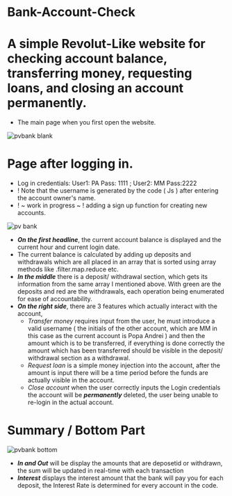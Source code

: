 # Bank-Account-Check
# A simple Revolut-Like website for checking account balance, transferring money, requesting loans, and closing an account permanently.
- The main page when you first open the website.

![pvbank blank](https://user-images.githubusercontent.com/94912205/151749290-4b81a60e-2cce-45cb-be73-983387230789.PNG)

# Page after logging in.
 - Log in credentials: User1: PA Pass: 1111 ; User2: MM Pass:2222
 - ! Note that the username is generated by the code ( Js ) after entering the account owner's name.
 - ! ~ work in progress ~ ! adding a sign up function for creating new accounts.
 
 ![pv bank](https://user-images.githubusercontent.com/94912205/151749592-608fc9aa-8c23-477b-8eb1-0fd5b202c398.PNG)
 - ***On the first headline***, the current account balance is displayed and the current hour and current login date.
 - The current balance is calculated by adding up deposits and withdrawals which are all placed in an array that is sorted using array methods like .filter.map.reduce etc.
 - ***In the middle*** there is a deposit/ withdrawal section, which gets its information from the same array I mentioned above. With green are the deposits and red are the withdrawals, each operation being enumerated for ease of accountability.
 - ***On the right side***, there are 3 features which actually interact with the account, 
   - *Transfer money* requires input from the user, he must introduce a valid username ( the initials of the other account, which are MM in this case as the current account is Popa Andrei ) and then the amount which is to be transferred, if everything is done correctly the amount which has been transferred should be visible in the deposit/ withdrawal section as a withdrawal.
   - *Request loan* is a simple money injection into the account, after the amount is input there will be a time period before the funds are actually visible in the account.
   - *Close account* when the user correctly inputs the Login credentials the account will be ***permanently*** deleted, the user being unable to re-login in the actual account.
# Summary / Bottom Part

![pvbank bottom](https://user-images.githubusercontent.com/94912205/151752223-78c519a3-b8ab-4f08-b576-bec2abaae7c6.PNG)

- ***In and Out*** will be display the amounts that are deposetid or withdrawn, the sum will be updated in real-time with each transaction
- ***Interest*** displays the interest amount that the bank will pay you for each deposit, the Interest Rate is determined for every account in the code.
